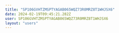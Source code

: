 ```yaml
---
title: "SP106GVHTZMSPTYAGAB065WQZ73R0MRZ8T1WHJSX6"
date: 2024-02-19T09:45:21.282Z
user: SP106GVHTZMSPTYAGAB065WQZ73R0MRZ8T1WHJSX6
layout: "users"
---
```

    